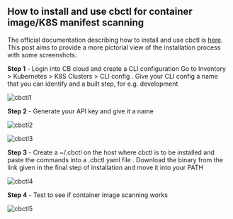 ## How to install and use cbctl for container image/K8S manifest scanning

The official documentation describing how to install and use cbctl is [here](https://docs.vmware.com/en/VMware-Carbon-Black-Cloud/services/carbon-black-cloud-user-guide/GUID-EF1FEFFE-AAEB-418E-80AC-CCE4494E99B7.html). This post aims to provide a more pictorial view of the installation process with some screenshots. 


**Step 1** - Login into CB cloud and create a CLI configuration
Go to Inventory > Kubernetes > K8S Clusters > CLI config . Give your CLI config a name that you can identify and a built step, for e.g. development

![cbctl1](https://2cloudyskies.github.io/cbctl1.png)

**Step 2** - Generate your API key and give it a name

![cbctl2](https://2cloudyskies.github.io/cbctl2.png)

![cbctl3](https://2cloudyskies.github.io/cbctl3.png)

**Step 3** - Create a ~/.cbctl on the host where cbctl is to be installed and paste the commands into a .cbctl.yaml file . Download the binary from the link given in the final step of installation and move it into your PATH

![cbctl4](https://2cloudyskies.github.io/cbctl4.png)

**Step 4** - Test to see if container image scanning works

![cbctl5](https://2cloudyskies.github.io/cbctl5.png)

